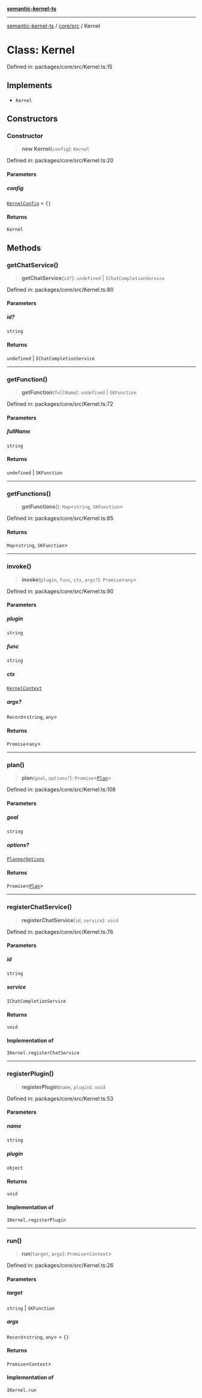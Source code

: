 [**semantic-kernel-ts**](../../../README.md)

***

[semantic-kernel-ts](../../../modules.md) / [core/src](../README.md) / Kernel

# Class: Kernel

Defined in: packages/core/src/Kernel.ts:15

## Implements

- `Kernel`

## Constructors

### Constructor

> **new Kernel**(`config`): `Kernel`

Defined in: packages/core/src/Kernel.ts:20

#### Parameters

##### config

[`KernelConfig`](../interfaces/KernelConfig.md) = `{}`

#### Returns

`Kernel`

## Methods

### getChatService()

> **getChatService**(`id?`): `undefined` \| `IChatCompletionService`

Defined in: packages/core/src/Kernel.ts:80

#### Parameters

##### id?

`string`

#### Returns

`undefined` \| `IChatCompletionService`

***

### getFunction()

> **getFunction**(`fullName`): `undefined` \| `SKFunction`

Defined in: packages/core/src/Kernel.ts:72

#### Parameters

##### fullName

`string`

#### Returns

`undefined` \| `SKFunction`

***

### getFunctions()

> **getFunctions**(): `Map`\<`string`, `SKFunction`\>

Defined in: packages/core/src/Kernel.ts:85

#### Returns

`Map`\<`string`, `SKFunction`\>

***

### invoke()

> **invoke**(`plugin`, `func`, `ctx`, `args?`): `Promise`\<`any`\>

Defined in: packages/core/src/Kernel.ts:90

#### Parameters

##### plugin

`string`

##### func

`string`

##### ctx

[`KernelContext`](KernelContext.md)

##### args?

`Record`\<`string`, `any`\>

#### Returns

`Promise`\<`any`\>

***

### plan()

> **plan**(`goal`, `options?`): `Promise`\<[`Plan`](Plan.md)\>

Defined in: packages/core/src/Kernel.ts:108

#### Parameters

##### goal

`string`

##### options?

[`PlannerOptions`](../interfaces/PlannerOptions.md)

#### Returns

`Promise`\<[`Plan`](Plan.md)\>

***

### registerChatService()

> **registerChatService**(`id`, `service`): `void`

Defined in: packages/core/src/Kernel.ts:76

#### Parameters

##### id

`string`

##### service

`IChatCompletionService`

#### Returns

`void`

#### Implementation of

`IKernel.registerChatService`

***

### registerPlugin()

> **registerPlugin**(`name`, `plugin`): `void`

Defined in: packages/core/src/Kernel.ts:53

#### Parameters

##### name

`string`

##### plugin

`object`

#### Returns

`void`

#### Implementation of

`IKernel.registerPlugin`

***

### run()

> **run**(`target`, `args`): `Promise`\<`Context`\>

Defined in: packages/core/src/Kernel.ts:26

#### Parameters

##### target

`string` | `SKFunction`

##### args

`Record`\<`string`, `any`\> = `{}`

#### Returns

`Promise`\<`Context`\>

#### Implementation of

`IKernel.run`
